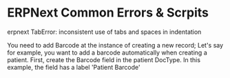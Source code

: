 # ERPNext Common Errors & Scrpits

erpnext TabError: inconsistent use of tabs and spaces in indentation

You need to add Barcode at the instance of creating a new record; Let's say for example, you want to add a barcode automatically when creating a patient. First, create the Barcode field in the patient DocType. In this example, the field has a label 'Patient Barcode'


